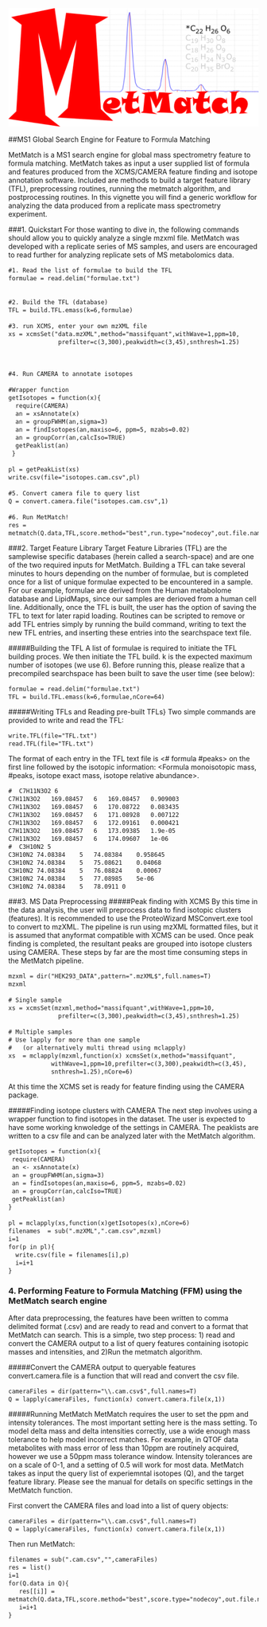 
<img src="logo.png" width="600px"/>

##MS1 Global Search Engine for Feature to Formula Matching 

MetMatch is a MS1 search engine for global mass spectrometry feature to formula matching. MetMatch takes as input a user supplied list of formula and features produced from the XCMS/CAMERA feature finding  and isotope annotation software.  Included are methods to build a target feature library (TFL), preprocessing routines, running the metmatch algorithm, and postprocessing routines. In this vignette you will find a generic workflow for analyzing the data produced from a replicate mass spectrometry experiment.


###1. Quickstart
For those wanting to dive in, the following commands should allow you to quickly analyze a single mzxml file.  MetMatch was developed with a replicate series of MS samples, and users are encouraged to read further for analyzing replicate sets of MS metabolomics data.
```
#1. Read the list of formulae to build the TFL
formulae = read.delim("formulae.txt")


#2. Build the TFL (database)
TFL = build.TFL.emass(k=6,formulae)

#3. run XCMS, enter your own mzXML file
xs = xcmsSet("data.mzXML",method="massifquant",withWave=1,ppm=10,
              prefilter=c(3,300),peakwidth=c(3,45),snthresh=1.25)



#4. Run CAMERA to annotate isotopes

#Wrapper function
getIsotopes = function(x){
  require(CAMERA)
  an = xsAnnotate(x)
  an = groupFWHM(an,sigma=3)
  an = findIsotopes(an,maxiso=6, ppm=5, mzabs=0.02)
  an = groupCorr(an,calcIso=TRUE)
  getPeaklist(an)
 }

pl = getPeakList(xs)
write.csv(file="isotopes.cam.csv",pl)

#5. Convert camera file to query list
Q = convert.camera.file("isotopes.cam.csv",1)

#6. Run MetMatch!
res = metmatch(Q.data,TFL,score.method="best",run.type="nodecoy",out.file.name="results")
```

###2. Target Feature Library
Target Feature Libraries (TFL) are the samplewise specific databases (herein called a search-space) and are one of the two required inputs for MetMatch.  Building a TFL can take several minutes to hours depending on the number of formulae, but is completed once for a list of unique formulae expected to be encountered in a sample.  For our example, formulae are derived from the Human metabolome database and LipidMaps, since our samples are derioved from a human cell line.  Additionally, once the TFL is built, the user has the option of saving the TFL to text for later rapid loading.  Routines can be scripted to remove or add TFL entries simply by running the build command, writing to text the new TFL entries, and inserting these entries into the searchspace text file.

#####Building the TFL
A list of formulae is required to initiate the TFL building proces. We then initiate the TFL build. k is the expected maximum number of isotopes (we use 6).  Before running this, please realize that a precompiled searchspace has been built to save the user time (see below):

```
formulae = read.delim("formulae.txt")
TFL = build.TFL.emass(k=6,formulae,nCore=64)
```
#####Writing TFLs and Reading pre-built TFLs}
Two simple commands are provided to write and read the TFL:

```
write.TFL(file="TFL.txt")
read.TFL(file="TFL.txt")
```


The format of each entry in the TFL text file is <\# formula \#peaks> on the first line followed by the isotopic information: <Formula monoisotopic mass, \#peaks, isotope exact mass, isotope relative abundance>.
```
#  C7H11N3O2 6
C7H11N3O2	169.08457	6	169.08457	0.909003
C7H11N3O2	169.08457	6	170.08722	0.083435
C7H11N3O2	169.08457	6	171.08928	0.007122
C7H11N3O2	169.08457	6	172.09161	0.000421
C7H11N3O2	169.08457	6	173.09385	1.9e-05
C7H11N3O2	169.08457	6	174.09607	1e-06
#  C3H10N2 5
C3H10N2	74.08384	5	74.08384	0.958645
C3H10N2	74.08384	5	75.08621	0.04068
C3H10N2	74.08384	5	76.08824	0.00067
C3H10N2	74.08384	5	77.08985	5e-06
C3H10N2	74.08384	5	78.0911	0
```

###3. MS Data Preprocessing
#####Peak finding with XCMS
By this time in the data analysis, the user will preprocess data to find isotopic clusters (features).  It is recommended to use the ProteoWizard MSConvert.exe tool to convert to mzXML. The pipeline is run using mzXML formatted files, but it is assumed that anyformat compatible with XCMS can be used.  Once peak finding is completed, the resultant peaks are grouped into isotope clusters using CAMERA. These steps by far are the most time consuming steps in the MetMatch pipeline.

```
mzxml = dir("HEK293_DATA",pattern=".mzXML$",full.names=T)
mzxml

# Single sample
xs = xcmsSet(mzxml,method="massifquant",withWave=1,ppm=10,
              prefilter=c(3,300),peakwidth=c(3,45),snthresh=1.25)

# Multiple samples
# Use lapply for more than one sample
#   (or alternatively multi thread using mclapply)
xs  = mclapply(mzxml,function(x) xcmsSet(x,method="massifquant",
            withWave=1,ppm=10,prefilter=c(3,300),peakwidth=c(3,45),
            snthresh=1.25),nCore=6)
```

At this time the XCMS set is ready for feature finding using the CAMERA package.

#####Finding isotope clusters with CAMERA
The next step involves using a wrapper function to find isotopes in the dataset. The user is expected to have some working knwoledge of the settings in CAMERA.  The peaklists are written to a csv file and can be analyzed later with the MetMatch algorithm.

```
getIsotopes = function(x){
 require(CAMERA)
 an <- xsAnnotate(x)
 an = groupFWHM(an,sigma=3)
 an = findIsotopes(an,maxiso=6, ppm=5, mzabs=0.02)
 an = groupCorr(an,calcIso=TRUE)
 getPeaklist(an)
}

pl = mclapply(xs,function(x)getIsotopes(x),nCore=6)
filenames  = sub(".mzXML",".cam.csv",mzxml)
i=1
for(p in pl){
  write.csv(file = filenames[i],p)
  i=i+1
}
```

### 4. Performing Feature to Formula Matching (FFM) using the MetMatch search engine
After data preprocessing, the features have been written to comma delimited format (.csv) and are ready to read and convert to a format that MetMatch can search. This is a simple, two step process: 1) read and convert the CAMERA output to a list of query features containing isotopic masses and intensities, and 2)Run the metmatch algorithm.

#####Convert the CAMERA output to queryable features
convert.camera.file is a function that will read and convert the csv file.
```
cameraFiles = dir(pattern="\\.cam.csv$",full.names=T)
Q = lapply(cameraFiles, function(x) convert.camera.file(x,1))
```
#####Running MetMatch
MetMatch requires the user to set the ppm and intensity tolerances.  The most important setting here is the mass setting.  To model delta mass and delta intensities correctly, use a wide enough mass tolerance to help model incorrect matches. For example, in QTOF data metabolites with mass error of less than 10ppm are routinely acquired, however we use a 50ppm mass tolerance window.  Intensity tolerances are on a scale of 0-1, and a setting of 0.5 will work for most data.  MetMatch takes as input the query list of experiemntal isotopes (Q), and the target feature library. Please see the manual for details on specific settings in the MetMatch function.

First convert the CAMERA files and load into a list of query objects:

```
cameraFiles = dir(pattern="\\.cam.csv$",full.names=T)
Q = lapply(cameraFiles, function(x) convert.camera.file(x,1))
```

Then run MetMatch:
```
filenames = sub(".cam.csv","",cameraFiles)
res = list()
i=1
for(Q.data in Q){
   res[[i]] = metmatch(Q.data,TFL,score.method="best",score.type="nodecoy",out.file.name=filenames[i])
   i=i+1
}
```





